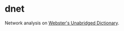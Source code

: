 # dnet

Network analysis on [Webster's Unabridged Dictionary](http://www.gutenberg.org/ebooks/29765).

